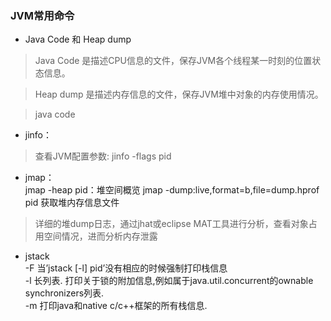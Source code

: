 ### JVM常用命令
* Java Code 和 Heap dump
> Java Code 是描述CPU信息的文件，保存JVM各个线程某一时刻的位置状态信息。

> Heap dump 是描述内存信息的文件，保存JVM堆中对象的内存使用情况。

> java code 
* jinfo：  
> 查看JVM配置参数:  jinfo -flags pid 

* jmap：  
jmap -heap pid：堆空间概览
jmap -dump:live,format=b,file=dump.hprof pid 获取堆内存信息文件  
> 详细的堆dump日志，通过jhat或eclipse MAT工具进行分析，查看对象占用空间情况，进而分析内存泄露

* jstack  
-F 当’jstack [-l] pid’没有相应的时候强制打印栈信息  
-l 长列表. 打印关于锁的附加信息,例如属于java.util.concurrent的ownable synchronizers列表.  
-m 打印java和native c/c++框架的所有栈信息.   
> 
